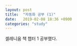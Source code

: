 ```yaml
---
layout: post
title:  "자동화 공부 (1)"
date:   2019-02-08 18:36 +0900
categories: "study"
---
```

셀레니움 책 챕터 1 공부했다.  
